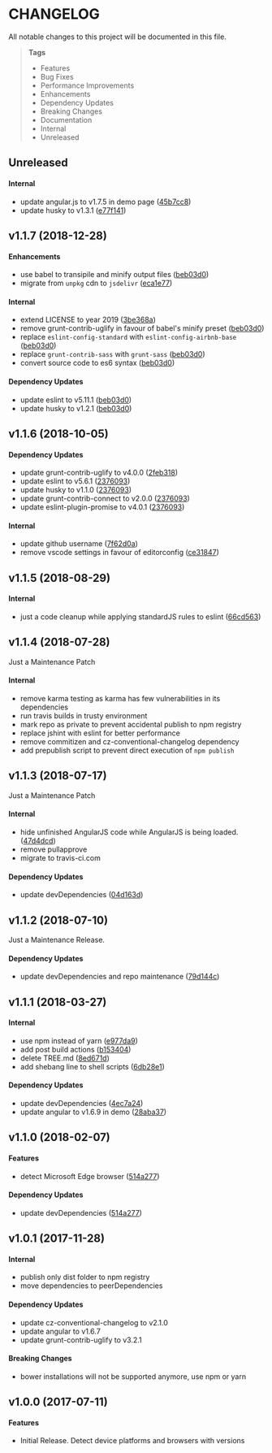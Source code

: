 # CHANGELOG

All notable changes to this project will be documented in this file.

> **Tags**
> - Features
> - Bug Fixes
> - Performance Improvements
> - Enhancements
> - Dependency Updates
> - Breaking Changes
> - Documentation
> - Internal
> - Unreleased

## Unreleased

#### Internal

- update angular.js to v1.7.5 in demo page ([45b7cc8](https://github.com/sibiraj-s/ng-browser-detector/commit/45b7cc8))
- update husky to v1.3.1 ([e77f141](https://github.com/sibiraj-s/ng-browser-detector/commit/e77f141))

## v1.1.7 (2018-12-28)

#### Enhancements

- use babel to transipile and minify output files ([beb03d0](https://github.com/sibiraj-s/ng-browser-detector/commit/beb03d0))
- migrate from `unpkg` cdn to `jsdelivr` ([eca1e77](https://github.com/sibiraj-s/ng-browser-detector/commit/eca1e77))

#### Internal

- extend LICENSE to year 2019 ([3be368a](https://github.com/sibiraj-s/ng-browser-detector/commit/3be368a))
- remove grunt-contrib-uglify in favour of babel's minify preset ([beb03d0](https://github.com/sibiraj-s/ng-browser-detector/commit/beb03d0))
- replace `eslint-config-standard` with `eslint-config-airbnb-base` ([beb03d0](https://github.com/sibiraj-s/ng-browser-detector/commit/beb03d0))
- replace `grunt-contrib-sass` with `grunt-sass` ([beb03d0](https://github.com/sibiraj-s/ng-browser-detector/commit/beb03d0))
- convert source code to es6 syntax ([beb03d0](https://github.com/sibiraj-s/ng-browser-detector/commit/beb03d0))

#### Dependency Updates

- update eslint to v5.11.1 ([beb03d0](https://github.com/sibiraj-s/ng-browser-detector/commit/beb03d0))
- update husky to v1.2.1 ([beb03d0](https://github.com/sibiraj-s/ng-browser-detector/commit/beb03d0))

## v1.1.6 (2018-10-05)

#### Dependency Updates

* update grunt-contrib-uglify to v4.0.0 ([2feb318](https://github.com/sibiraj-s/ng-browser-detector/commit/2feb318))
* update eslint to v5.6.1 ([2376093](https://github.com/sibiraj-s/ng-browser-detector/commit/2376093))
* update husky to v1.1.0 ([2376093](https://github.com/sibiraj-s/ng-browser-detector/commit/2376093))
* update grunt-contrib-connect to v2.0.0 ([2376093](https://github.com/sibiraj-s/ng-browser-detector/commit/2376093))
* update eslint-plugin-promise to v4.0.1 ([2376093](https://github.com/sibiraj-s/ng-browser-detector/commit/2376093))

#### Internal

* update github username ([7f62d0a](https://github.com/sibiraj-s/ng-browser-detector/commit/7f62d0a))
* remove vscode settings in favour of editorconfig ([ce31847](https://github.com/sibiraj-s/ng-browser-detector/commit/ce31847))

## v1.1.5 (2018-08-29)

#### Internal

* just a code cleanup while applying standardJS rules to eslint ([66cd563](https://github.com/sibiraj-s/ng-browser-detector/commit/66cd563))

## v1.1.4 (2018-07-28)

Just a Maintenance Patch

#### Internal

* remove karma testing as karma has few vulnerabilities in its dependencies
* run travis builds in trusty environment
* mark repo as private to prevent accidental publish to npm registry
* replace jshint with eslint for better performance
* remove commitizen and cz-conventional-changelog dependency
* add prepublish script to prevent direct execution of `npm publish`

## v1.1.3 (2018-07-17)

Just a Maintenance Patch

#### Internal

* hide unfinished AngularJS code while AngularJS is being loaded. ([47d4dcd](https://github.com/sibiraj-s/ng-browser-detector/commit/47d4dcd))
* remove pullapprove
* migrate to travis-ci.com

#### Dependency Updates

* update devDependencies ([04d163d](https://github.com/sibiraj-s/ng-browser-detector/commit/04d163d))

## v1.1.2 (2018-07-10)

Just a Maintenance Release.

#### Dependency Updates

* update devDependencies and repo maintenance ([79d144c](https://github.com/sibiraj-s/ng-browser-detector/commit/79d144c))

## v1.1.1 (2018-03-27)

#### Internal

* use npm instead of yarn ([e977da9](https://github.com/sibiraj-s/ng-browser-detector/commit/e977da9))
* add post build actions ([b153404](https://github.com/sibiraj-s/ng-browser-detector/commit/b153404))
* delete TREE.md ([8ed671d](https://github.com/sibiraj-s/ng-browser-detector/commit/8ed671d))
* add shebang line to shell scripts ([6db28e1](https://github.com/sibiraj-s/ng-browser-detector/commit/6db28e1))

#### Dependency Updates

* update devDependencies ([4ec7a24](https://github.com/sibiraj-s/ng-browser-detector/commit/4ec7a24))
* update angular to v1.6.9 in demo ([28aba37](https://github.com/sibiraj-s/ng-browser-detector/commit/28aba37))

## v1.1.0 (2018-02-07)

#### Features

* detect Microsoft Edge browser ([514a277](https://github.com/sibiraj-s/ng-browser-detector/commit/514a277))

#### Dependency Updates 

* update devDependencies ([514a277](https://github.com/sibiraj-s/ng-browser-detector/commit/514a277))

## v1.0.1 (2017-11-28)

#### Internal

* publish only dist folder to npm registry
* move dependencies to peerDependencies

#### Dependency Updates

* update cz-conventional-changelog to v2.1.0
* update angular to v1.6.7
* update grunt-contrib-uglify to v3.2.1

#### Breaking Changes

* bower installations will not be supported anymore, use npm or yarn

## v1.0.0 (2017-07-11)

#### Features

* Initial Release. Detect device platforms and browsers with versions
